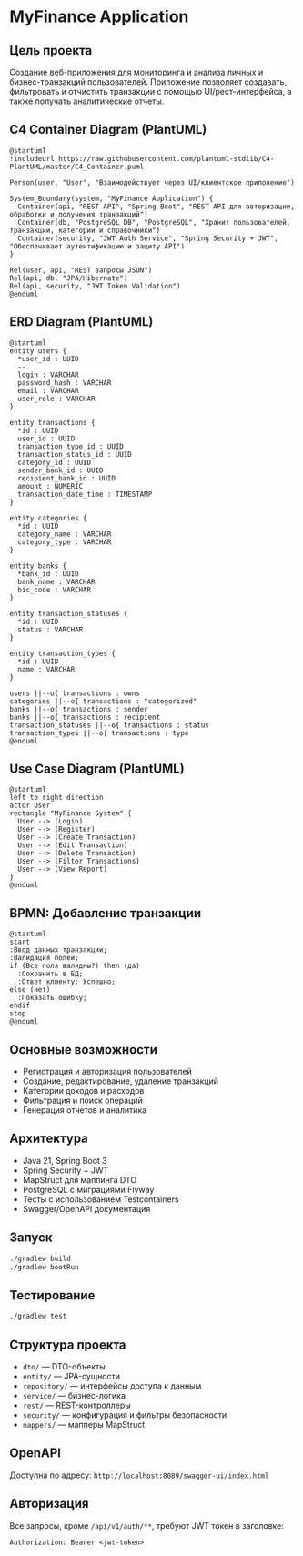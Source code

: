 # MyFinance Application

## Цель проекта

Создание веб-приложения для мониторинга и анализа личных и бизнес-транзакций пользователей. Приложение позволяет создавать, фильтровать и отчистить транзакции с помощью UI/рест-интерфейса, а также получать аналитические отчеты.

## C4 Container Diagram (PlantUML)

```plantuml
@startuml
!includeurl https://raw.githubusercontent.com/plantuml-stdlib/C4-PlantUML/master/C4_Container.puml

Person(user, "User", "Взаимодействует через UI/клиентское приложение")

System_Boundary(system, "MyFinance Application") {
  Container(api, "REST API", "Spring Boot", "REST API для авторизации, обработки и получения транзакций")
  Container(db, "PostgreSQL DB", "PostgreSQL", "Хранит пользователей, транзакции, категории и справочники")
  Container(security, "JWT Auth Service", "Spring Security + JWT", "Обеспечивает аутентификацию и защиту API")
}

Rel(user, api, "REST запросы JSON")
Rel(api, db, "JPA/Hibernate")
Rel(api, security, "JWT Token Validation")
@enduml
```
## ERD Diagram (PlantUML)

```plantuml
@startuml
entity users {
  *user_id : UUID
  --
  login : VARCHAR
  password_hash : VARCHAR
  email : VARCHAR
  user_role : VARCHAR
}

entity transactions {
  *id : UUID
  user_id : UUID
  transaction_type_id : UUID
  transaction_status_id : UUID
  category_id : UUID
  sender_bank_id : UUID
  recipient_bank_id : UUID
  amount : NUMERIC
  transaction_date_time : TIMESTAMP
}

entity categories {
  *id : UUID
  category_name : VARCHAR
  category_type : VARCHAR
}

entity banks {
  *bank_id : UUID
  bank_name : VARCHAR
  bic_code : VARCHAR
}

entity transaction_statuses {
  *id : UUID
  status : VARCHAR
}

entity transaction_types {
  *id : UUID
  name : VARCHAR
}

users ||--o{ transactions : owns
categories ||--o{ transactions : "categorized"
banks ||--o{ transactions : sender
banks ||--o{ transactions : recipient
transaction_statuses ||--o{ transactions : status
transaction_types ||--o{ transactions : type
@enduml
```

## Use Case Diagram (PlantUML)

```plantuml
@startuml
left to right direction
actor User
rectangle "MyFinance System" {
  User --> (Login)
  User --> (Register)
  User --> (Create Transaction)
  User --> (Edit Transaction)
  User --> (Delete Transaction)
  User --> (Filter Transactions)
  User --> (View Report)
}
@enduml
```

## BPMN: Добавление транзакции

```plantuml
@startuml
start
:Ввод данных транзакции;
:Валидация полей;
if (Все поля валидны?) then (да)
  :Сохранить в БД;
  :Ответ клиенту: Успешно;
else (нет)
  :Показать ошибку;
endif
stop
@enduml
```

## Основные возможности
- Регистрация и авторизация пользователей
- Создание, редактирование, удаление транзакций
- Категории доходов и расходов
- Фильтрация и поиск операций
- Генерация отчетов и аналитика

## Архитектура
- Java 21, Spring Boot 3
- Spring Security + JWT
- MapStruct для маппинга DTO
- PostgreSQL с миграциями Flyway
- Тесты с использованием Testcontainers
- Swagger/OpenAPI документация

## Запуск
```bash
./gradlew build
./gradlew bootRun
````

## Тестирование

```bash
./gradlew test
```

## Структура проекта

* `dto/` — DTO-объекты
* `entity/` — JPA-сущности
* `repository/` — интерфейсы доступа к данным
* `service/` — бизнес-логика
* `rest/` — REST-контроллеры
* `security/` — конфигурация и фильтры безопасности
* `mappers/` — мапперы MapStruct

## OpenAPI

Доступна по адресу: `http://localhost:8089/swagger-ui/index.html`

## Авторизация

Все запросы, кроме `/api/v1/auth/**`, требуют JWT токен в заголовке:

```http
Authorization: Bearer <jwt-token>
```
